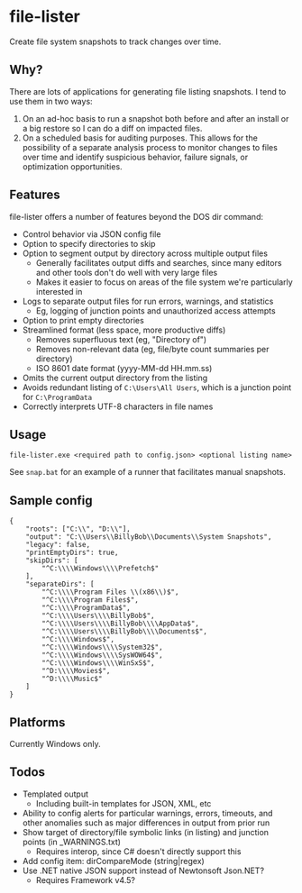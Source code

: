 # file-lister

Create file system snapshots to track changes over time.

## Why?

There are lots of applications for generating file listing snapshots. I tend to use them in two ways:

1. On an ad-hoc basis to run a snapshot both before and after an install or a big restore so I can do a diff on impacted files.
2. On a scheduled basis for auditing purposes. This allows for the possibility of a separate analysis process to monitor changes to files over time and identify suspicious behavior, failure signals, or optimization opportunities.

## Features

file-lister offers a number of features beyond the DOS dir command:

* Control behavior via JSON config file
* Option to specify directories to skip
* Option to segment output by directory across multiple output files
	* Generally facilitates output diffs and searches, since many editors and other tools don't do well with very large files
	* Makes it easier to focus on areas of the file system we're particularly interested in
* Logs to separate output files for run errors, warnings, and statistics
	* Eg, logging of junction points and unauthorized access attempts
* Option to print empty directories
* Streamlined format (less space, more productive diffs)
	* Removes superfluous text (eg, "Directory of")
	* Removes non-relevant data (eg, file/byte count summaries per directory)
	* ISO 8601 date format (yyyy-MM-dd HH.mm.ss)
* Omits the current output directory from the listing
* Avoids redundant listing of `C:\Users\All Users`, which is a junction point for `C:\ProgramData`
* Correctly interprets UTF-8 characters in file names

## Usage

    file-lister.exe <required path to config.json> <optional listing name>

See `snap.bat` for an example of a runner that facilitates manual snapshots.

## Sample config

	{
		"roots": ["C:\\", "D:\\"],
		"output": "C:\\Users\\BillyBob\\Documents\\System Snapshots",
		"legacy": false,
		"printEmptyDirs": true,
		"skipDirs": [
			"^C:\\\\Windows\\\\Prefetch$"
		],
		"separateDirs": [
			"^C:\\\\Program Files \\(x86\\)$",
			"^C:\\\\Program Files$",
			"^C:\\\\ProgramData$",
			"^C:\\\\Users\\\\BillyBob$",
			"^C:\\\\Users\\\\BillyBob\\\\AppData$",
			"^C:\\\\Users\\\\BillyBob\\\\Documents$",
			"^C:\\\\Windows$",
			"^C:\\\\Windows\\\\System32$",
			"^C:\\\\Windows\\\\SysWOW64$",
			"^C:\\\\Windows\\\\WinSxS$",
			"^D:\\\\Movies$",
			"^D:\\\\Music$"
		]
	}

## Platforms

Currently Windows only.

## Todos

* Templated output
	* Including built-in templates for JSON, XML, etc
* Ability to config alerts for particular warnings, errors, timeouts, and other anomalies such as major differences in output from prior run
* Show target of directory/file symbolic links (in listing) and junction points (in \_WARNINGS.txt)
	* Requires interop, since C# doesn't directly support this
* Add config item: dirCompareMode (string|regex)
* Use .NET native JSON support instead of Newtonsoft Json.NET?
	* Requires Framework v4.5?
